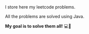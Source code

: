 I store here my leetcode problems.

All the problems are solved using Java.

**My goal is to solve them all!** 💻🤖
